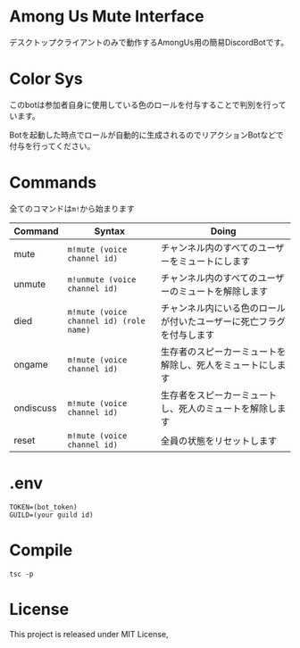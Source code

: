 # Among Us Mute Interface
デスクトップクライアントのみで動作するAmongUs用の簡易DiscordBotです。

# Color Sys
このbotは参加者自身に使用している色のロールを付与することで判別を行っています。

Botを起動した時点でロールが自動的に生成されるのでリアクションBotなどで付与を行ってください。

# Commands
全てのコマンドは``m!``から始まります

|Command|Syntax|Doing|
|----|----|----|
|mute|``m!mute (voice channel id)``|チャンネル内のすべてのユーザーをミュートにします|
|unmute|``m!unmute (voice channel id)``|チャンネル内のすべてのユーザーのミュートを解除します|
|died|``m!mute (voice channel id) (role name)``|チャンネル内にいる色のロールが付いたユーザーに死亡フラグを付与します|
|ongame|``m!mute (voice channel id)``|生存者のスピーカーミュートを解除し、死人をミュートにします|
|ondiscuss|``m!mute (voice channel id)``|生存者をスピーカーミュートし、死人のミュートを解除します|
|reset|``m!mute (voice channel id)``|全員の状態をリセットします|

# .env
```
TOKEN=(bot_token)
GUILD=(your guild id)
```

# Compile
```
tsc -p
```

# License
This project is released under MIT License,